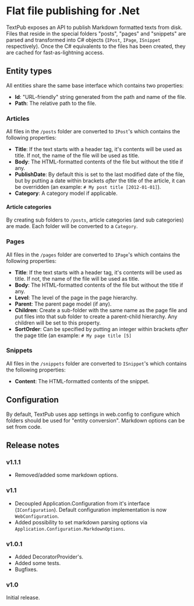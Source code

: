 # Flat file publishing for .Net

TextPub exposes an API to publish Markdown formatted texts from disk. Files that reside in the special folders "posts", "pages" and "snippets" are parsed and transformed into C# objects (`IPost`, `IPage`, `ISnippet` respectively). Once the C# equivalents to the files has been created, they are cached for fast-as-lightning access.

## Entity types
All entities share the same base interface which contains two properties:

* **Id**: "URL-friendly" string generated from the path and name of the file.
* **Path**: The relative path to the file.

### Articles
All files in the `/posts` folder are converted to `IPost`'s which contains the following properties:

* **Title**: If the text starts with a header tag, it's contents will be used as title. If not, the name of the file will be used as title.
* **Body**: The HTML-formatted contents of the file but without the title if any.
* **PublishDate**: By default this is set to the last modified date of the file, but by putting a date within brackets _after_ the title of the article, it can be overridden (an example: `# My post title [2012-01-01]`).
* **Category**: A category model if applicable.

#### Article categories
By creating sub folders to `/posts`, article categories (and sub categories) are made. Each folder will be converted to a `Category`.

### Pages
All files in the `/pages` folder are converted to `IPage`'s which contains the following properties:

* **Title**: If the text starts with a header tag, it's contents will be used as title. If not, the name of the file will be used as title.
* **Body**: The HTML-formatted contents of the file but without the title if any.
* **Level**: The level of the page in the page hierarchy.
* **Parent**: The parent page model (if any).
* **Children**: Create a sub-folder with the same name as the page file and put files into that sub folder to create a parent-child hierarchy. Any children will be set to this property.
* **SortOrder**: Can be specified by putting an integer within brackets _after_ the page title (an example: `# My page title [5]`

### Snippets
All files in the `/snippets` folder are converted to `ISnippet`'s which contains the following properties:

* **Content**: The HTML-formatted contents of the snippet.

## Configuration
By default, TextPub uses app settings in web.config to configure which folders should be used for "entity conversion". Markdown options can be set from code.

## Release notes

### v1.1.1

- Removed/added some markdown options.

### v1.1

- Decoupled Application.Configuration from it's interface (`IConfiguration`). Default configuration implementation is now `WebConfiguration`.
- Added possibility to set markdown parsing options via `Application.Configuration.MarkdownOptions`.

### v1.0.1

- Added DecoratorProvider's.
- Added some tests.
- Bugfixes.

### v1.0

Initial release.
